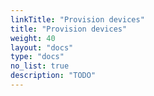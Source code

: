 ```yaml
---
linkTitle: "Provision devices"
title: "Provision devices"
weight: 40
layout: "docs"
type: "docs"
no_list: true
description: "TODO"
---
```

